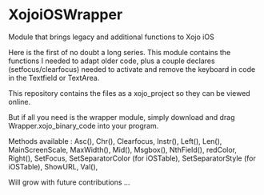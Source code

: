 XojoiOSWrapper
==============

Module that brings legacy and additional functions to Xojo iOS

Here is the first of no doubt a long series. This module contains the functions I needed to adapt older code, 
plus a couple declares (setfocus/clearfocus) needed to activate and remove the keyboard in code in the Textfield or TextArea.

This repository contains the files as a xojo_project so they can be viewed online.

But if all you need is the wrapper module, simply download and drag Wrapper.xojo_binary_code into your program.

Methods available : 
Asc(),
Chr(),
Clearfocus,
Instr(),
Left(),
Len(),
MainScreenScale,
MaxWidth(),
Mid(),
Msgbox(),
NthField(),
redColor,
Right(),
SetFocus,
SetSeparatorColor (for iOSTable),
SetSeparatorStyle (for iOSTable),
ShowURL,
Val(),

Will grow with future contributions ...

